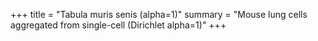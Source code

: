 +++
title = "Tabula muris senis (alpha=1)"
summary = "Mouse lung cells aggregated from single-cell (Dirichlet alpha=1)"
+++
